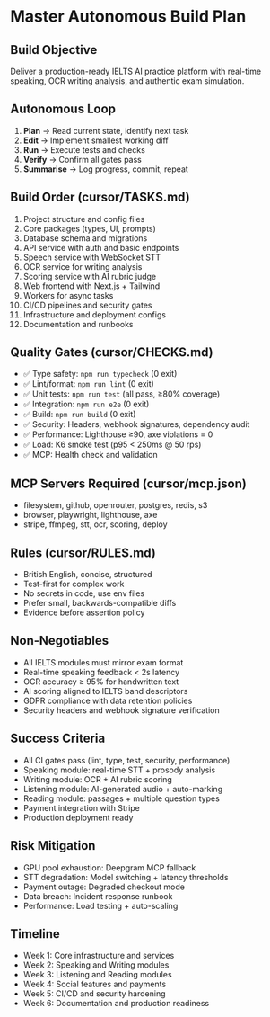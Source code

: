 # Master Autonomous Build Plan

## Build Objective
Deliver a production-ready IELTS AI practice platform with real-time speaking, OCR writing analysis, and authentic exam simulation.

## Autonomous Loop
1. **Plan** → Read current state, identify next task
2. **Edit** → Implement smallest working diff
3. **Run** → Execute tests and checks
4. **Verify** → Confirm all gates pass
5. **Summarise** → Log progress, commit, repeat

## Build Order (cursor/TASKS.md)
1. Project structure and config files
2. Core packages (types, UI, prompts)
3. Database schema and migrations
4. API service with auth and basic endpoints
5. Speech service with WebSocket STT
6. OCR service for writing analysis
7. Scoring service with AI rubric judge
8. Web frontend with Next.js + Tailwind
9. Workers for async tasks
10. CI/CD pipelines and security gates
11. Infrastructure and deployment configs
12. Documentation and runbooks

## Quality Gates (cursor/CHECKS.md)
- ✅ Type safety: `npm run typecheck` (0 exit)
- ✅ Lint/format: `npm run lint` (0 exit)
- ✅ Unit tests: `npm run test` (all pass, ≥80% coverage)
- ✅ Integration: `npm run e2e` (0 exit)
- ✅ Build: `npm run build` (0 exit)
- ✅ Security: Headers, webhook signatures, dependency audit
- ✅ Performance: Lighthouse ≥90, axe violations = 0
- ✅ Load: K6 smoke test (p95 < 250ms @ 50 rps)
- ✅ MCP: Health check and validation

## MCP Servers Required (cursor/mcp.json)
- filesystem, github, openrouter, postgres, redis, s3
- browser, playwright, lighthouse, axe
- stripe, ffmpeg, stt, ocr, scoring, deploy

## Rules (cursor/RULES.md)
- British English, concise, structured
- Test-first for complex work
- No secrets in code, use env files
- Prefer small, backwards-compatible diffs
- Evidence before assertion policy

## Non-Negotiables
- All IELTS modules must mirror exam format
- Real-time speaking feedback < 2s latency
- OCR accuracy ≥ 95% for handwritten text
- AI scoring aligned to IELTS band descriptors
- GDPR compliance with data retention policies
- Security headers and webhook signature verification

## Success Criteria
- All CI gates pass (lint, type, test, security, performance)
- Speaking module: real-time STT + prosody analysis
- Writing module: OCR + AI rubric scoring
- Listening module: AI-generated audio + auto-marking
- Reading module: passages + multiple question types
- Payment integration with Stripe
- Production deployment ready

## Risk Mitigation
- GPU pool exhaustion: Deepgram MCP fallback
- STT degradation: Model switching + latency thresholds
- Payment outage: Degraded checkout mode
- Data breach: Incident response runbook
- Performance: Load testing + auto-scaling

## Timeline
- Week 1: Core infrastructure and services
- Week 2: Speaking and Writing modules
- Week 3: Listening and Reading modules
- Week 4: Social features and payments
- Week 5: CI/CD and security hardening
- Week 6: Documentation and production readiness
